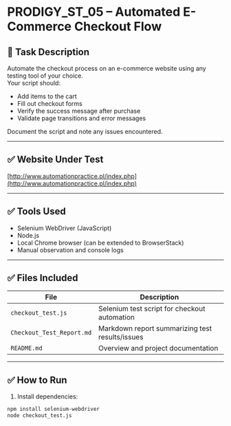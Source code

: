 # PRODIGY_ST_05 – Automated E-Commerce Checkout Flow

## 📌 Task Description

Automate the checkout process on an e-commerce website using any testing tool of your choice.  
Your script should:

- Add items to the cart
- Fill out checkout forms
- Verify the success message after purchase
- Validate page transitions and error messages

Document the script and note any issues encountered.

---

## ✅ Website Under Test

[http://www.automationpractice.pl/index.php](http://www.automationpractice.pl/index.php)

---

## ✅ Tools Used

- Selenium WebDriver (JavaScript)
- Node.js
- Local Chrome browser (can be extended to BrowserStack)
- Manual observation and console logs

---

## ✅ Files Included

| File                    | Description                                       |
|-------------------------|---------------------------------------------------|
| `checkout_test.js`      | Selenium test script for checkout automation      |
| `Checkout_Test_Report.md` | Markdown report summarizing test results/issues |
| `README.md`             | Overview and project documentation                |

---

## ✅ How to Run

1. Install dependencies:  
```bash
npm install selenium-webdriver
node checkout_test.js
